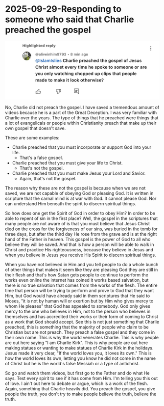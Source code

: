 # 2025-09-29-Responding to someone who said that Charlie preached the gospel

![Responding to someone who said that Charlie preached the gospel.jpeg](/zulu/Photos/Responding%20to%20someone%20who%20said%20that%20Charlie%20preached%20the%20gospel.jpeg)

No, Charlie did not preach the gospel. I have saved a tremendous amount of videos because he is a part of the Great Deception. I was very familiar with Charlie over the years. The type of things that he preached were things that a lot of evangelicals or people within Christianity preach that make up their own gospel that doesn't save.

These are some examples:

- Charlie preached that you must incorporate or support God into your life.
    - That's a false gospel.
- Charlie preached that you must give your life to Christ.
    - That's not the gospel.
- Charlie preached that you must make Jesus your Lord and Savior.
    - Again, that's not the gospel.

The reason why these are not the gospel is because when we are not saved, we are not capable of obeying God or pleasing God. It is written in scripture that the carnal mind is at war with God. It cannot please God. Nor can understand Him beneath the spirit to discern spiritual things.

So how does one get the Spirit of God in order to obey Him? In order to be able to repent of sin in the first place? Well, the gospel in the scriptures that many people are not aware of is that you must believe that Jesus Christ died on the cross for the forgiveness of our sins, was buried in the tomb for three days, but after the third day He rose from the grave and is at the right hand of the Father in heaven. This gospel is the power of God to all who believe they will be saved. And that is how a person will be able to walk in Christ and practice His righteousness, because they believe in Jesus and when you believe in Jesus you receive His Spirit to discern spiritual things.

When you have not believed in Him and you tell people to do a whole bunch of other things that makes it seem like they are pleasing God they are still in their flesh and that's how Satan gets people to continue to perform the works even online the internet has coined it works based salvation, but there is no true salvation that comes from the works of the flesh. The entire time that person will be trying to perform and prove to God that they want Him, but God would have already said in them scriptures that He said to Moses, "it is not by human will or exertion but by Him who gives mercy to whom He pleases" that God has appealed to somebody. God only gives mercy to the one who believes in Him, not to the person who believes in themselves and has accredited their works or their form of coming to Christ as a work that God should accept. See this is not just something that Charlie preached, this is something that the majority of people who claim to be Christian but are not preach. They preach a false gospel and they come in their own name. This is why the world venerates Charlie. This is why people are out here saying "I am Charlie Kirk". This is why people are out here making statues or wanting to make statues of Charlie Kirk in the holidays. Jesus made it very clear, "If the world loves you, it loves its own." This is how the world loves its own, letting you know he did not come in the name of Christ but he is the world's false Messiah or a type of antichrist.

So go and watch them videos, but first go to the Father and do what He says. Test every spirit to see if it has come from Him. I'm telling you this out of love. I ain't out here to debate or argue, which is a work of the flesh. Again, something that Charlie heavily did. You preach the gospel, you give people the truth, you don't try to make people believe the truth, believe the truth.